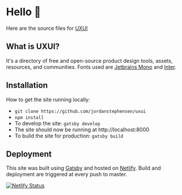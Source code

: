 # Hello 👋
Here are the source files for [UXUI](https://uxui.com)
  
## What is UXUI?
It's a directory of free and open-source product design tools, assets, resources, and communities.
Fonts used are <a href="https://www.jetbrains.com/lp/mono/">Jetbrains Mono</a> and <a href="https://rsms.me/inter/">Inter</a>.

## Installation
How to get the site running locally:
<ul>
  <li><code>git clone https://github.com/jordanstephensen/uxui</code></li>
  <li><code>npm install</code></li>
  <li>To develop the site: <code>gatsby develop</code></li>
  <li>The site should now be running at http://localhost:8000</li>
  <li>To build the site for production: <code>gatsby build</code></li>
</ul>

## Deployment
This site was built using <a href="https://www.gatsbyjs.com/">Gatsby</a> and hosted on <a href="https://www.netlify.com/">Netlify</a>.
Build and deployment are triggered at every push to master.

[![Netlify Status](https://api.netlify.com/api/v1/badges/33a2fb2f-2590-402c-8233-8586d4ad3c2b/deploy-status)](https://app.netlify.com/sites/uxuicom/deploys)

